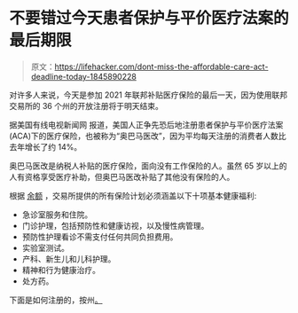 # 不要错过今天患者保护与平价医疗法案的最后期限

> 原文：<https://lifehacker.com/dont-miss-the-affordable-care-act-deadline-today-1845890228>

对许多人来说，今天是参加 2021 年联邦补贴医疗保险的最后一天，因为使用联邦交易所的 36 个州的开放注册将于明天结束。



据美国有线电视新闻网 报道，美国人正争先恐后地注册患者保护与平价医疗法案(ACA)下的医疗保险，也被称为“奥巴马医改”，因为平均每天注册的消费者人数比去年增长了约 14%。

奥巴马医改是纳税人补贴的医疗保险，面向没有工作保险的人。虽然 65 岁以上的人有资格享受医疗补助，但奥巴马医改补贴了其他没有保险的人。

根据 [余额](https://www.thebalance.com/health-insurance-exchange-3306052) ，交易所提供的所有保险计划必须涵盖以下十项基本健康福利:

*   急诊室服务和住院。
*   门诊护理，包括预防性和健康访视，以及慢性病管理。
*   预防性护理看诊不需支付任何共同负担费用。
*   实验室测试。
*   产科、新生儿和儿科护理。
*   精神和行为健康治疗。
*   处方药。

下面是如何注册的，按州[。](https://www.healthcare.gov/marketplace-in-your-state/)